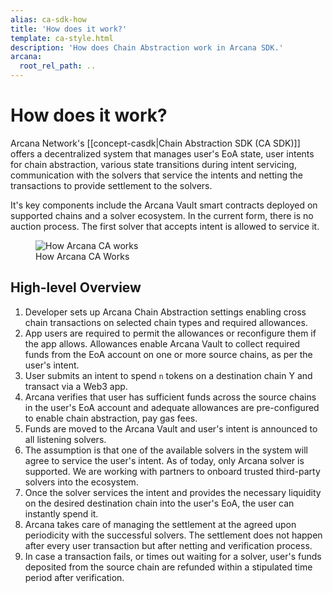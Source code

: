 ```yaml
---
alias: ca-sdk-how
title: 'How does it work?'
template: ca-style.html
description: 'How does Chain Abstraction work in Arcana SDK.'
arcana:
  root_rel_path: ..
---
```


# How does it work?

Arcana Network's [[concept-casdk|Chain Abstraction SDK (CA SDK)]] offers a decentralized system that manages user's EoA state, user intents for chain abstraction, various state transitions during intent servicing, communication with the solvers that service the intents and netting the transactions to provide settlement to the solvers.

It's key components include the Arcana Vault smart contracts deployed on supported chains and a solver ecosystem. In the current form, there is no auction process. The first solver that accepts intent is allowed to service it.

<figure markdown="span">
  <img alt="How Arcana CA works" src="{{config.extra.arcana.img_dir}}/an_ca_how_it_works.{{config.extra.arcana.img_png}}" class="an_screenshots width_85pc"/>
  <figcaption>How Arcana CA Works</figcaption>
</figure>

## High-level Overview

1. Developer sets up Arcana Chain Abstraction settings enabling cross chain transactions on selected chain types and required allowances.
2. App users are required to permit the allowances or reconfigure them if the app allows. Allowances enable Arcana Vault to collect required funds from the EoA account on one or more source chains, as per the user's intent.
3. User submits an intent to spend `n` tokens on a destination chain Y and transact via a Web3 app.
4. Arcana verifies that user has sufficient funds across the source chains in the user's EoA account and adequate allowances are pre-configured to enable chain abstraction, pay gas fees.
5. Funds are moved to the Arcana Vault and user's intent is announced to all listening solvers.
6. The assumption is that one of the available solvers in the system will agree to service the user's intent. As of today, only Arcana solver is supported. We are working with partners to onboard trusted third-party solvers into the ecosystem.
7. Once the solver services the intent and provides the necessary liquidity on the desired destination chain into the user's EoA, the user can instantly spend it.
8. Arcana takes care of managing the settlement at the agreed upon periodicity with the successful solvers. The settlement does not happen after every user transaction but after netting and verification process.
9. In case a transaction fails, or times out waiting for a solver, user's funds deposited from the source chain are refunded within a stipulated time period after verification.